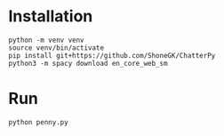 # Installation


```
python -m venv venv
source venv/bin/activate
pip install git+https://github.com/ShoneGK/ChatterPy
python3 -m spacy download en_core_web_sm
```

# Run

```
python penny.py
```
